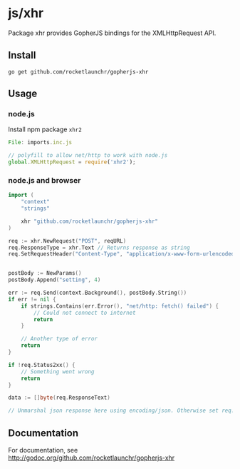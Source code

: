 # js/xhr

Package xhr provides GopherJS bindings for the XMLHttpRequest API.

## Install

    go get github.com/rocketlaunchr/gopherjs-xhr

## Usage

### node.js

Install npm package `xhr2`

```javascript 
File: imports.inc.js

// polyfill to allow net/http to work with node.js
global.XMLHttpRequest = require('xhr2'); 
```

### node.js and browser

```go
import (
	"context"
	"strings"

	xhr "github.com/rocketlaunchr/gopherjs-xhr"
)

req := xhr.NewRequest("POST", reqURL)
req.ResponseType = xhr.Text // Returns response as string
req.SetRequestHeader("Content-Type", "application/x-www-form-urlencoded")


postBody := NewParams()
postBody.Append("setting", 4)

err := req.Send(context.Background(), postBody.String())
if err != nil {
	if strings.Contains(err.Error(), "net/http: fetch() failed") {
		// Could not connect to internet
		return
	}

	// Another type of error
	return
}

if !req.Status2xx() {
	// Something went wrong
	return
}

data := []byte(req.ResponseText)

// Unmarshal json response here using encoding/json. Otherwise set req.ResponseType = "json".
```


## Documentation

For documentation, see http://godoc.org/github.com/rocketlaunchr/gopherjs-xhr
